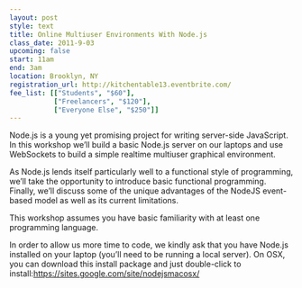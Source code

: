 ```yaml
---
layout: post
style: text
title: Online Multiuser Environments With Node.js
class_date: 2011-9-03
upcoming: false
start: 11am
end: 3am
location: Brooklyn, NY
registration_url: http://kitchentable13.eventbrite.com/
fee_list: [["Students", "$60"],
           ["Freelancers", "$120"],
           ["Everyone Else", "$250"]]
---
```


Node.js is a young yet promising project for writing server-side JavaScript. In this workshop we’ll build a basic Node.js server on our laptops and use WebSockets to build a simple realtime multiuser graphical environment.

As Node.js lends itself particularly well to a functional style of programming, we’ll take the opportunity to introduce basic functional programming. Finally, we’ll discuss some of the unique advantages of the NodeJS event-based model as well as its current limitations.

This workshop assumes you have basic familiarity with at least one programming language.

In order to allow us more time to code, we kindly ask that you have Node.js installed on your laptop (you’ll need to be running a local server). On OSX, you can download this install package and just double-click to install:<a href="https://sites.google.com/site/nodejsmacosx/">https://sites.google.com/site/nodejsmacosx/</a>
